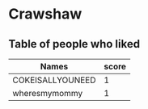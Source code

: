 # Crawshaw
## Table of people who liked
Names | score
--- | ---
COKEISALLYOUNEED | 1
wheresmymommy | 1
